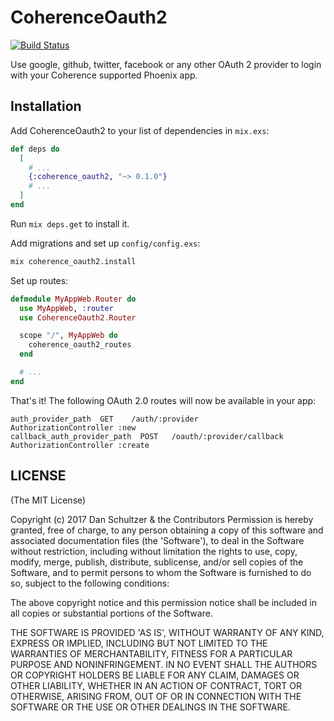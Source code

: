 # CoherenceOauth2

[![Build Status](https://travis-ci.org/danschultzer/coherence_oauth2.svg?branch=master)](https://travis-ci.org/danschultzer/coherence_oauth2)

Use google, github, twitter, facebook or any other OAuth 2 provider to login with your Coherence supported Phoenix app.

## Installation

Add CoherenceOauth2 to your list of dependencies in `mix.exs`:

```elixir
def deps do
  [
    # ...
    {:coherence_oauth2, "~> 0.1.0"}
    # ...
  ]
end
```

Run `mix deps.get` to install it.

Add migrations and set up `config/config.exs`:

```bash
mix coherence_oauth2.install
```

Set up routes:

```elixir
defmodule MyAppWeb.Router do
  use MyAppWeb, :router
  use CoherenceOauth2.Router

  scope "/", MyAppWeb do
    coherence_oauth2_routes
  end

  # ...
end
```

That's it! The following OAuth 2.0 routes will now be available in your app:

```
auth_provider_path  GET    /auth/:provider         AuthorizationController :new
callback_auth_provider_path  POST   /oauth/:provider/callback         AuthorizationController :create
```

## LICENSE

(The MIT License)

Copyright (c) 2017 Dan Schultzer & the Contributors Permission is hereby granted, free of charge, to any person obtaining a copy of this software and associated documentation files (the 'Software'), to deal in the Software without restriction, including without limitation the rights to use, copy, modify, merge, publish, distribute, sublicense, and/or sell copies of the Software, and to permit persons to whom the Software is furnished to do so, subject to the following conditions:

The above copyright notice and this permission notice shall be included in all copies or substantial portions of the Software.

THE SOFTWARE IS PROVIDED 'AS IS', WITHOUT WARRANTY OF ANY KIND, EXPRESS OR IMPLIED, INCLUDING BUT NOT LIMITED TO THE WARRANTIES OF MERCHANTABILITY, FITNESS FOR A PARTICULAR PURPOSE AND NONINFRINGEMENT. IN NO EVENT SHALL THE AUTHORS OR COPYRIGHT HOLDERS BE LIABLE FOR ANY CLAIM, DAMAGES OR OTHER LIABILITY, WHETHER IN AN ACTION OF CONTRACT, TORT OR OTHERWISE, ARISING FROM, OUT OF OR IN CONNECTION WITH THE SOFTWARE OR THE USE OR OTHER DEALINGS IN THE SOFTWARE.
